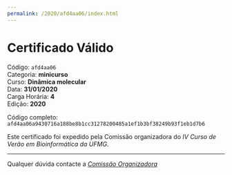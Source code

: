 ```yaml
---
permalink: /2020/afd4aa06/index.html
---
```


# Certificado Válido

Código: `afd4aa06`<br>
Categoria: **minicurso**<br>
Curso: **Dinâmica molecular**<br>
Data: **31/01/2020**<br>
Carga Horária: **4**<br>
Edição: **2020**<br>


Código completo: `afd4aa06a9430716a188be8b1cc31278200485a1ef1b3bf38249b93f1eb1d7b6`


Este certificado foi expedido pela Comissão organizadora do *IV Curso de Verão em Bioinformática da UFMG*.

----

Qualquer dúvida contacte a [_Comissão Organizadora_](<mailto:cursobioinfoufmg@gmail.com$subject=[Certificados]>)

